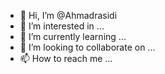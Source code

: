 - 👋 Hi, I’m @Ahmadrasidi
- 👀 I’m interested in ...
- 🌱 I’m currently learning ...
- 💞️ I’m looking to collaborate on ...
- 📫 How to reach me ...

<!---
Ahmadrasidi/Ahmadrasidi is a ✨ special ✨ repository because its `README.md` (this file) appears on your GitHub profile.
You can click the Preview link to take a look at your changes.
--->
